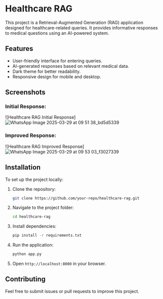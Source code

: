 # Healthcare RAG

This project is a Retrieval-Augmented Generation (RAG) application designed for healthcare-related queries. It provides informative responses to medical questions using an AI-powered system.

## Features
- User-friendly interface for entering queries.
- AI-generated responses based on relevant medical data.
- Dark theme for better readability.
- Responsive design for mobile and desktop.

## Screenshots

### Initial Response:
![Healthcare RAG Initial Response]![WhatsApp Image 2025-03-29 at 09 51 38_bd5d5339](https://github.com/user-attachments/assets/6bf18b47-13eb-44b7-a35b-bc7e5322b6fb)


### Improved Response:
![Healthcare RAG Improved Response]![WhatsApp Image 2025-03-29 at 09 53 03_f3027339](https://github.com/user-attachments/assets/c0e9f4f2-0937-48af-acb8-b8e3499b0ac5)


## Installation
To set up the project locally:
1. Clone the repository:
   ```bash
   git clone https://github.com/your-repo/healthcare-rag.git
   ```
2. Navigate to the project folder:
   ```bash
   cd healthcare-rag
   ```
3. Install dependencies:
   ```bash
   pip install -r requirements.txt
   ```
4. Run the application:
   ```bash
   python app.py
   ```
5. Open `http://localhost:8000` in your browser.

## Contributing
Feel free to submit issues or pull requests to improve this project.


